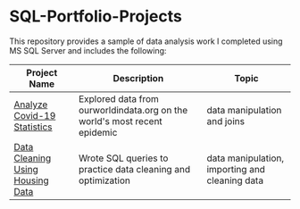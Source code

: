# SQL-Portfolio-Projects
This repository provides a sample of data analysis work I completed using MS SQL Server and includes the following:

Project Name  | Description   |  Topic
------------- | ------------- | ------------------
[Analyze Covid-19 Statistics](https://github.com/kamararichards/SQL-Portfolio-Projects/tree/main/Analyze_International_Debt_Statistics)  | Explored data from ourworldindata.org on the world's most recent epidemic | data manipulation and joins  | data manipulation, importing and cleaning data
[Data Cleaning Using Housing Data](https://github.com/kamararichards/SQL-Portfolio-Projects/tree/main/The_Oldest_Building_In_The_World_2)  | Wrote SQL queries to practice data cleaning and optimization  | data manipulation, importing and cleaning data


